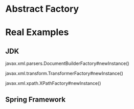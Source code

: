 # Abstract Factory
# Real Examples
## JDK
javax.xml.parsers.DocumentBuilderFactory#newInstance()

javax.xml.transform.TransformerFactory#newInstance()

javax.xml.xpath.XPathFactory#newInstance()

## Spring Framework
